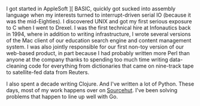 I got started in AppleSoft &rbrack;&lbrack; BASIC, quickly got sucked into assembly language when my interests turned to interrupt-driven serial IO (because it was the mid-Eighties). I discovered UNIX and got my first serious exposure to C when I went to Drexel. I was the first technical hire at Infonautics back in 1994, where in addition to writing infrastructure, I wrote several versions of the Mac client of our education search engine and content management system. I was also jointly responsible for our first non-toy version of our web-based product, in part because I had probably written more Perl than anyone at the company thanks to spending too much time writing data-cleaning code for everything from dictionaries that came on nine-track tape to satellite-fed data from Reuters.

I also spent a decade writing Clojure. And I've written a lot of Python. These days, most of my work happens over on [Sourcehut](https://git.sr.ht/~edwin/). I've been solving problems that happen to line up well with Go.
<!--
**edw/edw** is a ✨ _special_ ✨ repository because its `README.md` (this file) appears on your GitHub profile.

Here are some ideas to get you started:

- 🔭 I’m currently working on ...
- 🌱 I’m currently learning ...
- 👯 I’m looking to collaborate on ...
- 🤔 I’m looking for help with ...
- 💬 Ask me about ...
- 📫 How to reach me: ...
- 😄 Pronouns: ...
- ⚡ Fun fact: ...
-->
